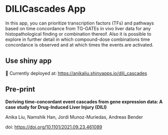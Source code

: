 # DILICascades App
In this app, you can prioritize transcription factors (TFs) and pathways based on time concordance from TG-GATEs in vivo liver data for any histopathological finding or combination thereof. Also it is possible to explore in further detail in which compound-dose combinations time concordance is observed and at which times the events are activated.

## Use shiny app 
:construction: Currently deployed at: https://anikaliu.shinyapps.io/dili_cascades

## Pre-print
**Deriving time-concordant event cascades from gene expression data: A case study for Drug-Induced Liver Injury (DILI)**

Anika Liu, Namshik Han, Jordi Munoz-Muriedas, Andreas Bender

doi: https://doi.org/10.1101/2021.09.23.461089
